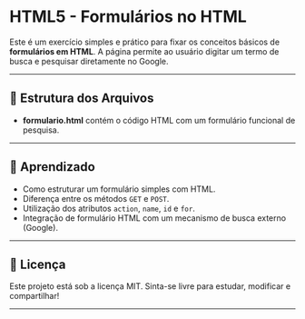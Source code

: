# HTML5 - Formulários no HTML

Este é um exercício simples e prático para fixar os conceitos básicos de **formulários em HTML**. A página permite ao usuário digitar um termo de busca e pesquisar diretamente no Google.

---

## 📁 Estrutura dos Arquivos

- **formulario.html**
    contém o código HTML com um formulário funcional de pesquisa.

---

## 🧪 Aprendizado

- Como estruturar um formulário simples com HTML.
- Diferença entre os métodos `GET` e `POST`.
- Utilização dos atributos `action`, `name`, `id` e `for`.
- Integração de formulário HTML com um mecanismo de busca externo (Google).

---

## 📝 Licença

Este projeto está sob a licença MIT. Sinta-se livre para estudar, modificar e compartilhar!

---

